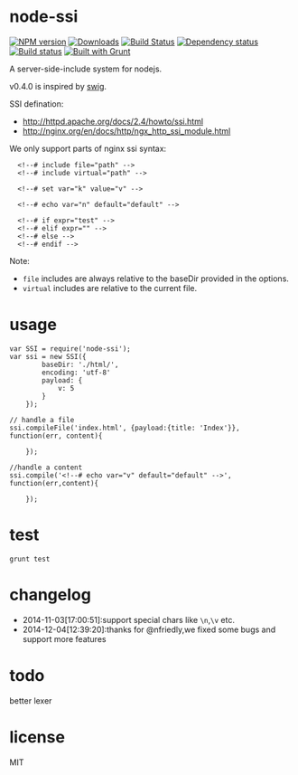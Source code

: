 node-ssi
======

[![NPM version][npm-image]][npm-url] [![Downloads][downloads-image]][npm-url] [![Build Status][travis-image]][travis-url] [![Dependency status][david-dm-image]][david-dm-url] [![Build status][appveyor-image]][appveyor-url] [![Built with Grunt][grunt-image]][grunt-url]

A server-side-include system for nodejs.

v0.4.0 is inspired by [swig](http://paularmstrong.github.io/swig/).

SSI defination:

 - <http://httpd.apache.org/docs/2.4/howto/ssi.html>
 - <http://nginx.org/en/docs/http/ngx_http_ssi_module.html>


We only support parts of nginx ssi syntax:


      <!--# include file="path" -->
      <!--# include virtual="path" -->

      <!--# set var="k" value="v" -->

      <!--# echo var="n" default="default" -->

      <!--# if expr="test" -->
      <!--# elif expr="" -->
      <!--# else -->
      <!--# endif -->

Note:

* `file` includes are always relative to the baseDir provided in the options.
* `virtual` includes are relative to the current file.

usage
======

    var SSI = require('node-ssi');
    var ssi = new SSI({
            baseDir: './html/',
            encoding: 'utf-8'
            payload: {
                v: 5
            }
        });

    // handle a file
    ssi.compileFile('index.html', {payload:{title: 'Index'}}, function(err, content){

        });

    //handle a content
    ssi.compile('<!--# echo var="v" default="default" -->', function(err,content){

        });

test
======

`grunt test`

changelog
======
 - 2014-11-03[17:00:51]:support special chars like `\n`,`\v` etc.
 - 2014-12-04[12:39:20]:thanks for @nfriedly,we fixed some bugs and support more features

todo
======
better lexer

license
======

MIT

[downloads-image]: http://img.shields.io/npm/dm/node-ssi.svg
[npm-url]: https://npmjs.org/package/node-ssi
[npm-image]: http://img.shields.io/npm/v/node-ssi.svg

[travis-url]: https://travis-ci.org/yanni4night/node-ssi
[travis-image]: http://img.shields.io/travis/yanni4night/node-ssi.svg

[grunt-url]:http://gruntjs.com/
[grunt-image]: https://cdn.gruntjs.com/builtwith.png

[appveyor-image]:https://ci.appveyor.com/api/projects/status/6sv21grqrixe60yu?svg=true
[appveyor-url]:https://ci.appveyor.com/project/yanni4night/node-ssi

[david-dm-url]:https://david-dm.org/yanni4night/node-ssi
[david-dm-image]:https://david-dm.org/yanni4night/node-ssi.svg

